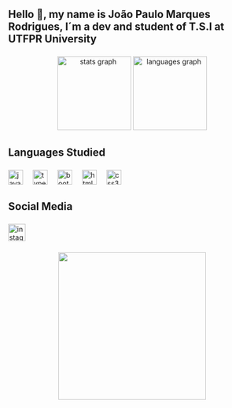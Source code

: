 <h2 align="left">Hello 🫡, my name is João Paulo Marques Rodrigues, I´m a dev and student of T.S.I at UTFPR University</h2>

###

<div align="center">
  <img src="https://github-readme-stats.vercel.app/api?username=JhonPaulMR&hide_title=false&hide_rank=false&show_icons=true&include_all_commits=true&count_private=true&disable_animations=false&theme=dracula&locale=en&hide_border=false" height="150" alt="stats graph"  />
  <img src="https://github-readme-stats.vercel.app/api/top-langs?username=JhonPaulMR&locale=en&hide_title=false&layout=compact&card_width=320&langs_count=5&theme=dracula&hide_border=false" height="150" alt="languages graph"  />
</div>

###

<h2 align="left">Languages Studied</h2>

###

<div align="left">
  <img src="https://cdn.jsdelivr.net/gh/devicons/devicon/icons/javascript/javascript-original.svg" height="30" alt="javascript logo"  />
  <img width="12" />
  <img src="https://cdn.jsdelivr.net/gh/devicons/devicon/icons/typescript/typescript-original.svg" height="30" alt="typescript logo"  />
  <img width="12" />
  <img src="https://cdn.jsdelivr.net/gh/devicons/devicon/icons/bootstrap/bootstrap-original.svg" height="30" alt="bootstrap logo"  />
  <img width="12" />
  <img src="https://cdn.jsdelivr.net/gh/devicons/devicon/icons/html5/html5-original.svg" height="30" alt="html5 logo"  />
  <img width="12" />
  <img src="https://cdn.jsdelivr.net/gh/devicons/devicon/icons/css3/css3-original.svg" height="30" alt="css3 logo"  />
  <img width="12" />

</div>

###

<h2 align="left">Social Media</h2>

###

<div align="left">
  <a href="https://www.instagram.com/joaopaulomr_ofc/" target="_blank">
    <img src="https://img.shields.io/static/v1?message=Instagram&logo=instagram&label=&color=E4405F&logoColor=white&labelColor=&style=for-the-badge" height="35" alt="instagram logo"  />
  </a>
</div>

###

<div align="center">
  <img height="300" src="https://i.giphy.com/media/v1.Y2lkPTc5MGI3NjExOTFjbmtiZGVybGd0bGpsYWFvc3BlamFiazFkbmk4OXU2emV4c25vdiZlcD12MV9pbnRlcm5hbF9naWZfYnlfaWQmY3Q9Zw/jj1xut6ZsokKI/giphy.gif"/>
</div>

###

